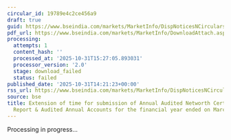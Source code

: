 ```yaml
---
circular_id: 19789e4c2ce456a9
draft: true
guid: https://www.bseindia.com/markets/MarketInfo/DispNoticesNCirculars.aspx?Noticeid={2413EFA9-E89E-4B7D-A30B-D8D5ADB15C7A}&noticeno=20251031-60&dt=10/31/2025&icount=60&totcount=62&flag=0
pdf_url: https://www.bseindia.com/markets/MarketInfo/DownloadAttach.aspx?id=20251031-60&attachedId=ead40065-98b5-44af-8908-1a61fe67ed86
processing:
  attempts: 1
  content_hash: ''
  processed_at: '2025-10-31T15:27:05.893031'
  processor_version: '2.0'
  stage: download_failed
  status: failed
published_date: '2025-10-31T14:21:23+00:00'
rss_url: https://www.bseindia.com/markets/MarketInfo/DispNoticesNCirculars.aspx?Noticeid={2413EFA9-E89E-4B7D-A30B-D8D5ADB15C7A}&noticeno=20251031-60&dt=10/31/2025&icount=60&totcount=62&flag=0
source: bse
title: Extension of time for submission of Annual Audited Networth Certificate, Auditor’s
  Report & Audited Annual Accounts for the financial year ended on March 31, 2025
---
```


Processing in progress...